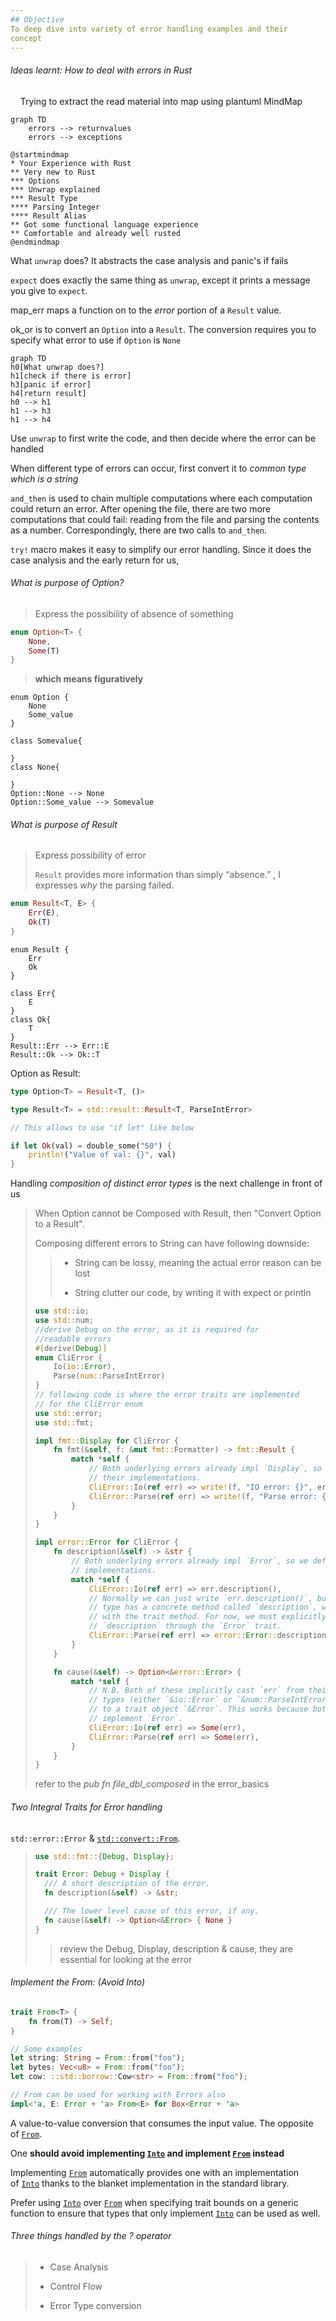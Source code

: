 ```yaml
---
## Objective
To deep dive into variety of error handling examples and their 
concept
---
```


###### Ideas learnt: How to deal with errors in Rust

    Trying to extract the read material into map using plantuml MindMap

```mermaid
graph TD
    errors --> returnvalues
    errors --> exceptions
```

```plantuml
@startmindmap
* Your Experience with Rust
** Very new to Rust
*** Options
*** Unwrap explained
*** Result Type
**** Parsing Integer
**** Result Alias
** Got some functional language experience
** Comfortable and already well rusted
@endmindmap
```

What `unwrap` does? It abstracts the case analysis and panic's if fails

`expect` does exactly the same thing as `unwrap`, except it prints a message you give to `expect`.

map_err maps a function on to the *error* portion of a `Result` value.

ok_or is to convert an `Option` into a `Result`. The conversion requires you to specify what error to use if `Option` is `None`

```mermaid
graph TD
h0[What unwrap does?]
h1[check if there is error]
h3[panic if error]
h4[return result]
h0 --> h1
h1 --> h3
h1 --> h4
```

Use `unwrap` to first write the code, and then decide where the error can be handled

When different type of errors can occur, first convert it to *common type which is a string*

`and_then` is used to chain multiple computations where each computation could return an error. After opening the file, there are two more computations that could fail: reading from the file and parsing the contents as a number. Correspondingly, there are two calls to `and_then`.

`try!` macro makes it easy to simplify our error handling. Since it does the case analysis and the early return for us,

###### What is purpose of Option?

> Express the possibility of absence of something

```rust
enum Option<T> {
    None,
    Some(T)
}
```

> **which means figuratively**

```plantuml
enum Option {
    None
    Some_value
}

class Somevalue{

}
class None{

}
Option::None --> None
Option::Some_value --> Somevalue
```

###### What is purpose of Result

> Express possibility of error
> 
> `Result` provides more information than simply “absence.” , I expresses *why* the parsing failed.

```rust
enum Result<T, E> {
    Err(E),
    Ok(T)
}
```

```plantuml
enum Result {
    Err
    Ok
}

class Err{
    E
}
class Ok{
    T
}
Result::Err --> Err::E
Result::Ok --> Ok::T
```

Option as Result:

```rust
type Option<T> = Result<T, ()> 

type Result<T> = std::result::Result<T, ParseIntError>

// This allows to use "if let" like below

if let Ok(val) = double_some("50") {
    println!("Value of val: {}", val)
}
```

Handling *composition of distinct error types* is the next challenge in front of us

> When Option cannot be Composed with Result, then "Convert Option to a Result".
> 
> Composing different errors to String can have following downside:
> 
> > - String can be lossy, meaning the actual error reason can be lost
> > 
> > - String clutter our code, by writing it with expect or println
> 
> ```rust
> use std::io;
> use std::num;
> //derive Debug on the error, as it is required for 
> //readable errors
> #[derive(Debug)]
> enum CliError {
>     Io(io::Error),
>     Parse(num::ParseIntError)
> }
> // following code is where the error traits are implemented
> // for the CliError enum
> use std::error;
> use std::fmt;
> 
> impl fmt::Display for CliError {
>     fn fmt(&self, f: &mut fmt::Formatter) -> fmt::Result {
>         match *self {
>             // Both underlying errors already impl `Display`, so we defer to
>             // their implementations.
>             CliError::Io(ref err) => write!(f, "IO error: {}", err),
>             CliError::Parse(ref err) => write!(f, "Parse error: {}", err),
>         }
>     }
> }
> 
> impl error::Error for CliError {
>     fn description(&self) -> &str {
>         // Both underlying errors already impl `Error`, so we defer to their
>         // implementations.
>         match *self {
>             CliError::Io(ref err) => err.description(),
>             // Normally we can just write `err.description()`, but the error
>             // type has a concrete method called `description`, which conflicts
>             // with the trait method. For now, we must explicitly call
>             // `description` through the `Error` trait.
>             CliError::Parse(ref err) => error::Error::description(err),
>         }
>     }
> 
>     fn cause(&self) -> Option<&error::Error> {
>         match *self {
>             // N.B. Both of these implicitly cast `err` from their concrete
>             // types (either `&io::Error` or `&num::ParseIntError`)
>             // to a trait object `&Error`. This works because both error types
>             // implement `Error`.
>             CliError::Io(ref err) => Some(err),
>             CliError::Parse(ref err) => Some(err),
>         }
>     }
> }
> ```
> 
> refer to the *pub fn file_dbl_composed* in the error_basics

###### Two Integral Traits for Error handling

`std::error::Error` & [`std::convert::From`](http://doc.rust-lang.org/std/convert/trait.From.html).

> ```rust
> use std::fmt::{Debug, Display};
> 
> trait Error: Debug + Display {
>   /// A short description of the error.
>   fn description(&self) -> &str;
> 
>   /// The lower level cause of this error, if any.
>   fn cause(&self) -> Option<&Error> { None }
> }
> ```
> 
> > review the Debug, Display, description & cause, they are essential for looking at the error

###### Implement the From: (Avoid Into)

```rust
trait From<T> {
    fn from(T) -> Self;
}

// Some examples
let string: String = From::from("foo");
let bytes: Vec<u8> = From::from("foo");
let cow: ::std::borrow::Cow<str> = From::from("foo");

// From can be used for working with Errors also
impl<'a, E: Error + 'a> From<E> for Box<Error + 'a>
```

A value-to-value conversion that consumes the input value. The opposite of [`From`](https://doc.rust-lang.org/std/convert/trait.From.html "trait std::convert::From").

One **should avoid implementing [`Into`](https://doc.rust-lang.org/std/convert/trait.Into.html "trait std::convert::Into") and implement [`From`](https://doc.rust-lang.org/std/convert/trait.From.html "trait std::convert::From") instead** 

Implementing [`From`](https://doc.rust-lang.org/std/convert/trait.From.html "trait std::convert::From") automatically provides one with an implementation of [`Into`](https://doc.rust-lang.org/std/convert/trait.Into.html "trait std::convert::Into") thanks to the blanket implementation in the standard library.

Prefer using [`Into`](https://doc.rust-lang.org/std/convert/trait.Into.html "trait std::convert::Into") over [`From`](https://doc.rust-lang.org/std/convert/trait.From.html "trait std::convert::From") when specifying trait bounds on a generic function to ensure that types that only implement [`Into`](https://doc.rust-lang.org/std/convert/trait.Into.html "trait std::convert::Into") can be used as well.

###### Three things handled by the ? operator

> - Case Analysis
> 
> - Control Flow
> 
> - Error Type conversion

> ```rust
> 
> ```
